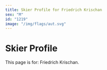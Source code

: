 ```yaml
---
title: Skier Profile for Friedrich Krischan
sex: "M"
id: "1219"
image: "/img/flags/aut.svg" 
---
```


# Skier Profile

This page is for: Friedrich Krischan.
    